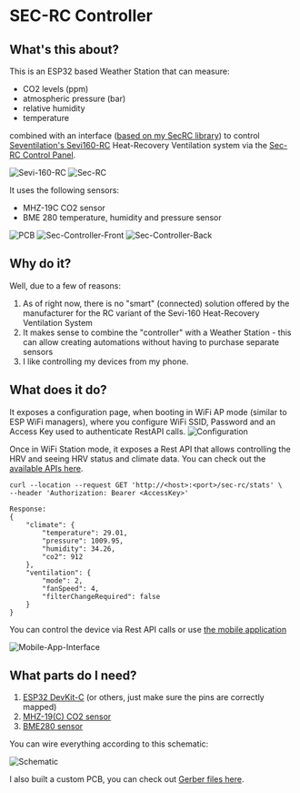 # SEC-RC Controller
## What's this about?

This is an ESP32 based Weather Station that can measure:
- CO2 levels (ppm)
- atmospheric pressure (bar)
- relative humidity
- temperature

combined with an interface ([based on my SecRC library](https://github.com/adrian-dobre/SecRC)) to control [Seventilation's Sevi160-RC](https://ventilatie-recuperare.ro/produs/recuperator-caldura-sevi-160-rc-wireless-480/) Heat-Recovery Ventilation system via the [Sec-RC Control Panel](https://www.dezentrale-lueftung.com/en/shop/decentralised-ventilation-central-controller-sec-rc/).

![Sevi-160-RC](./resources/demo/sevi-160-rc.jpg?raw=true)
![Sec-RC](./resources/demo/sec-rc.jpeg?raw=true)

It uses the following sensors:
- MHZ-19C CO2 sensor
- BME 280 temperature, humidity and pressure sensor

![PCB](./resources/demo/sec-controller-pcb.jpg?raw=true)
![Sec-Controller-Front](./resources/demo/sec-controller-front.jpg?raw=true)
![Sec-Controller-Back](./resources/demo/sec-controller-back.jpg?raw=true)

## Why do it?

Well, due to a few of reasons:
1. As of right now, there is no "smart" (connected) solution offered by the manufacturer for the RC variant of the Sevi-160 Heat-Recovery Ventilation System
2. It makes sense to combine the "controller" with a Weather Station - this can allow creating automations without having to purchase separate sensors
3. I like controlling my devices from my phone.

## What does it do?

It exposes a configuration page, when booting in WiFi AP mode (similar to ESP WiFi managers), where you configure WiFi SSID, Password and an Access Key used to authenticate RestAPI calls.
![Configuration](./resources/demo/controller-config.png?raw=true)

Once in WiFi Station mode, it exposes a Rest API that allows controlling the HRV and seeing HRV status and climate data. You can check out the [available APIs here](./src/components/RestApi.cpp).
```
curl --location --request GET 'http://<host>:<port>/sec-rc/stats' \
--header 'Authorization: Bearer <AccessKey>'

Response:
{
    "climate": {
        "temperature": 29.01,
        "pressure": 1009.95,
        "humidity": 34.26,
        "co2": 912
    },
    "ventilation": {
        "mode": 2,
        "fanSpeed": 4,
        "filterChangeRequired": false
    }
}
```

You can control the device via Rest API calls or use [the mobile application](https://github.com/adrian-dobre/SecRC-Controller-Mobile)

![Mobile-App-Interface](./resources/demo/mobile-app-interface.jpg?raw=true)

## What parts do I need?

1. [ESP32 DevKit-C](https://a.aliexpress.com/_mLvmlru) (or others, just make sure the pins are correctly mapped)
2. [MHZ-19(C) CO2 sensor](https://www.banggood.com/MH-Z19-MH-Z19C-IR-Infrared-CO2-Sensor-Module-Carbon-Dioxide-Gas-Sensor-NDIR-for-CO2-Monitor-400-5000ppm-UART-PWM-Output-MH-Z19C-p-1788261.html?cur_warehouse=CN)
3. [BME280 sensor](https://www.banggood.com/CJMCU-280E-BME280-High-Precision-Atmospheric-Pressure-Sensor-Module-Board-p-1897807.html?rmmds=myorder&cur_warehouse=CN)

You can wire everything according to this schematic:

![Schematic](./resources/schematic/Schematic_SecRCController.svg?raw=true)

I also built a custom PCB, you can check out [Gerber files here](./resources/gerber/Gerber_SecRCController.zip).
